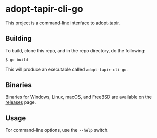 # adopt-tapir-cli-go

This project is a command-line interface to [adopt-tapir](https://adopt-tapir.softwaremill.com).

## Building

To build, clone this repo, and in the repo directory, do the following:

```sh
$ go build
```

This will produce an executable called `adopt-tapir-cli-go`.

## Binaries

Binaries for Windows, Linux, macOS, and FreeBSD are available on the [releases](https://girhub.com/clementi/adopt-tapir-cli-go/releases) page.

## Usage

For command-line options, use the `--help` switch.
